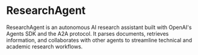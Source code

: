 # ResearchAgent
ResearchAgent is an autonomous AI research assistant built with OpenAI's Agents SDK and the A2A protocol. It parses documents, retrieves information, and collaborates with other agents to streamline technical and academic research workflows.
